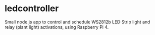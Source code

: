 # ledcontroller

Small node.js app to control and schedule WS2812b LED Strip light and relay (plant light) activations, using Raspberry Pi 4.